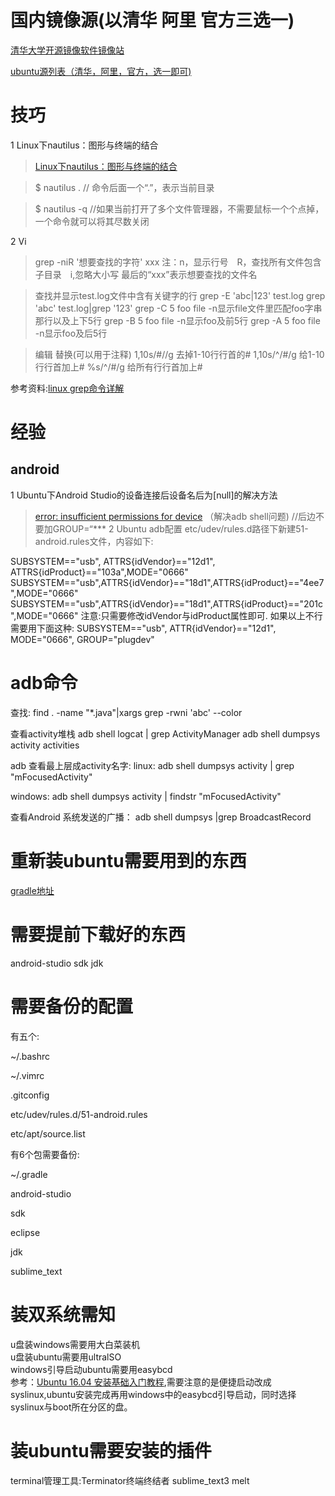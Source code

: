 # 国内镜像源(以清华 阿里 官方三选一)
[清华大学开源镜像软件镜像站](https://mirrors.tuna.tsinghua.edu.cn/help/ubuntu/)

[ubuntu源列表（清华，阿里，官方，选一即可)](https://www.cnblogs.com/iamhenanese/p/5514111.html)


#  技巧
1 Linux下nautilus：图形与终端的结合 
>[ Linux下nautilus：图形与终端的结合 ](http://blog.csdn.net/xy_kok/article/details/72954046) 

>$ nautilus .        // 命令后面一个“.”，表示当前目录

>$ nautilus -q	//如果当前打开了多个文件管理器，不需要鼠标一个个点掉，一个命令就可以将其尽数关闭

2 Vi
>grep -niR '想要查找的字符' xxx
注：n，显示行号　R，查找所有文件包含子目录　i,忽略大小写 最后的“xxx”表示想要查找的文件名

> 查找并显示test.log文件中含有关键字的行
grep -E 'abc|123' test.log
grep 'abc' test.log|grep '123' 
grep -C 5 foo file -n显示file文件里匹配foo字串那行以及上下5行
grep -B 5 foo file -n显示foo及前5行
grep -A 5 foo file -n显示foo及后5行

> 编辑
替换(可以用于注释)
1,10s/#//g		去掉1-10行行首的#
1,10s/^/#/g		给1-10行行首加上#
%s/^/#/g		给所有行行首加上#

参考资料:[linux grep命令详解](https://www.cnblogs.com/ggjucheng/archive/2013/01/13/2856896.html)

# 经验
## android
1 Ubuntu下Android Studio的设备连接后设备名后为[null]的解决方法
>  [error: insufficient permissions for device](http://blog.csdn.net/xiaxiangnanxp1989/article/details/8605611) （解决adb shell问题)  //后边不要加GROUP=“***
2 Ubuntu adb配置
>etc/udev/rules.d路径下新建51-android.rules文件，内容如下:

SUBSYSTEM=="usb", ATTRS{idVendor}=="12d1", ATTRS{idProduct}=="103a",MODE="0666"
SUBSYSTEM=="usb",ATTRS{idVendor}=="18d1",ATTRS{idProduct}=="4ee7",MODE="0666"
SUBSYSTEM=="usb",ATTRS{idVendor}=="18d1",ATTRS{idProduct}=="201c",MODE="0666"
注意:只需要修改idVendor与idProduct属性即可.
如果以上不行需要用下面这种:
SUBSYSTEM=="usb", ATTR{idVendor}=="12d1", MODE="0666", GROUP="plugdev"

# adb命令
查找:
find . -name "*.java"|xargs grep -rwni 'abc' --color

查看activity堆栈
adb shell logcat | grep ActivityManager
adb shell dumpsys activity activities

adb 查看最上层成activity名字:
linux:
adb shell dumpsys activity | grep "mFocusedActivity"

windows:
adb shell dumpsys activity | findstr "mFocusedActivity"

查看Android 系统发送的广播：
adb shell dumpsys |grep BroadcastRecord

# 重新装ubuntu需要用到的东西
[gradle地址](http://services.gradle.org/distributions/)

# 需要提前下载好的东西
android-studio sdk jdk

# 需要备份的配置
有五个:

~/.bashrc

~/.vimrc

.gitconfig

etc/udev/rules.d/51-android.rules

etc/apt/source.list

有6个包需要备份:

~/.gradle

android-studio

sdk

eclipse

jdk

sublime_text


# 装双系统需知
u盘装windows需要用大白菜装机</br>
u盘装ubuntu需要用ultralSO</br>
windows引导启动ubuntu需要用easybcd</br>
参考：[Ubuntu 16.04 安装基础入门教程](https://jingyan.baidu.com/article/3c48dd348bc005e10be358eb.html),需要注意的是便捷启动改成syslinux,ubuntu安装完成再用windows中的easybcd引导启动，同时选择syslinux与boot所在分区的盘。

# 装ubuntu需要安装的插件
terminal管理工具:Terminator终端终结者
sublime_text3
melt
